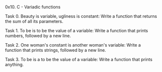 0x10. C - Variadic functions

Task 0. Beauty is variable, ugliness is constant: Write a function that returns the sum of all its parameters.

Task 1. To be is to be the value of a variable: Write a function that prints numbers, followed by a new line.

Task 2. One woman's constant is another woman's variable: Write a function that prints strings, followed by a new line.

Task 3. To be is a to be the value of a variable: Write a function that prints anything.
